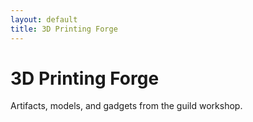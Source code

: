 ```yaml
---
layout: default
title: 3D Printing Forge
---
```


# 3D Printing Forge
Artifacts, models, and gadgets from the guild workshop.